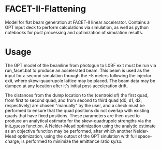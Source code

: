 # FACET-II-Flattening
Model for flat beam generation at FACET-II linear accelerator. Contains a GPT input deck to perform calculations via simulation, as well as python notebooks for post processing and
optimization of simulation results. 

# Usage
The GPT model of the beamline from photogun to L0BF exit must be run via run_facet.bat to produce an accelerated beam. This beam is used as the input for a second simulation 
through the ~5 meters following the injector exit, where skew-quadrupole lattice may be placed. The beam data may be dumped at any location after it's initial post-acceleration 
drift. 

The distances from the dump location to the (centroid of) the first quad, from first to second quad, and from second to third quad (d0, d1, d2, respectively) are chosen "manually" by the user, and a check must be performed to ensure that the quad positions do not overlap with existing quads that have fixed positions. These parameters are then used to produce an analytical estimate for the skew-quadrupole strengths via the init_guess function. A Nelder-Mead optimization using the analytic estimate as an objective function may be performed, after which another Nelder-Mead optimization, using the output of the GPT sinulation with full space-charge, is performed to minimize the emittance ratio εy/εx.
